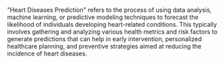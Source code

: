 "Heart Diseases Prediction" refers to the process of using data analysis, machine learning, or predictive modeling techniques to forecast the likelihood of individuals developing heart-related conditions. This typically involves gathering and analyzing various health metrics and risk factors to generate predictions that can help in early intervention, personalized healthcare planning, and preventive strategies aimed at reducing the incidence of heart diseases.
